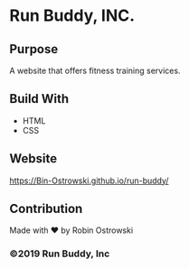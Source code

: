 # Run Buddy, INC.

## Purpose
A website that offers fitness training services.

## Build With
* HTML
* CSS

## Website
https://Bin-Ostrowski.github.io/run-buddy/

## Contribution
Made with ❤️ by Robin Ostrowski

### ©️2019 Run Buddy, Inc

